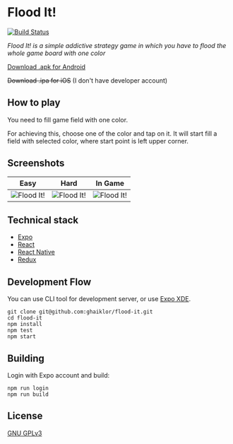 # Flood It!

[![Build Status](https://travis-ci.org/ghaiklor/flood-it.svg?branch=master)](https://travis-ci.org/ghaiklor/flood-it)

_Flood It! is a simple addictive strategy game in which you have to flood the whole game board with one color_

[Download .apk for Android](https://exp-shell-app-assets.s3-us-west-1.amazonaws.com/android%2F%40ghaiklor%2Fflood-it-c2b843bc-3f06-11e7-8031-0a580a780520-signed.apk)

~~Download .ipa for iOS~~ (I don't have developer account)

## How to play

You need to fill game field with one color.

For achieving this, choose one of the color and tap on it.
It will start fill a field with selected color, where start point is left upper corner.

## Screenshots

| Easy | Hard | In Game |
|:----:|:----:|:-------:|
| ![Flood It!](https://cloud.githubusercontent.com/assets/3625244/26276662/26fc5a5a-3d84-11e7-949f-b053b5d8f6e4.png) | ![Flood It!](https://cloud.githubusercontent.com/assets/3625244/26276661/26d0a54a-3d84-11e7-9861-2cb3598e5c11.png) | ![Flood It!](https://cloud.githubusercontent.com/assets/3625244/26276838/69e1a1be-3d88-11e7-8219-3acc1acbd73a.png) |

## Technical stack

- [Expo](https://expo.io)
- [React](https://facebook.github.io/react/)
- [React Native](https://facebook.github.io/react-native/)
- [Redux](http://redux.js.org)

## Development Flow

You can use CLI tool for development server, or use [Expo XDE](https://expo.io).

```
git clone git@github.com:ghaiklor/flood-it.git
cd flood-it
npm install
npm test
npm start
```

## Building

Login with Expo account and build:

```
npm run login
npm run build
```

## License

[GNU GPLv3](./LICENSE)
